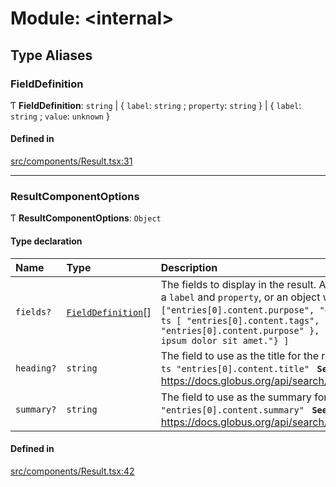 # Module: \<internal\>

## Type Aliases

### FieldDefinition

Ƭ **FieldDefinition**: `string` \| \{ `label`: `string` ; `property`: `string`  } \| \{ `label`: `string` ; `value`: `unknown`  }

#### Defined in

[src/components/Result.tsx:31](https://github.com/globus/static-search-portal/blob/d69c034/src/components/Result.tsx#L31)

___

### ResultComponentOptions

Ƭ **ResultComponentOptions**: `Object`

#### Type declaration

| Name | Type | Description |
| :------ | :------ | :------ |
| `fields?` | [`FieldDefinition`](internal_.md#fielddefinition)[] | The fields to display in the result. A field can be a string, an object with a `label` and `property`, or an object with a `label` and `value`. **`Example`** ```ts ["entries[0].content.purpose", "entries[0].content.tags"] ``` **`Example`** ```ts [ "entries[0].content.tags", { label: "Purpose", "property": "entries[0].content.purpose" }, { label: "Note", value: "Lorem ipsum dolor sit amet."} ] ``` |
| `heading?` | `string` | The field to use as the title for the result. **`Default`** ```ts "subject" ``` **`Example`** ```ts "entries[0].content.title" ``` **`See`** https://docs.globus.org/api/search/reference/get_subject/#gmetaresult |
| `summary?` | `string` | The field to use as the summary for the result. **`Example`** ```ts "entries[0].content.summary" ``` **`See`** https://docs.globus.org/api/search/reference/get_subject/#gmetaresult |

#### Defined in

[src/components/Result.tsx:42](https://github.com/globus/static-search-portal/blob/d69c034/src/components/Result.tsx#L42)
